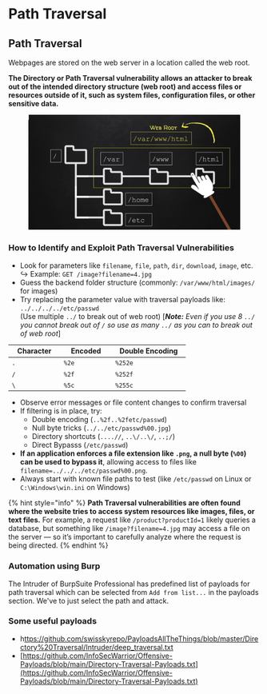 # Path Traversal

## Path Traversal&#x20;

Webpages are stored on the web server in a location called the web root.&#x20;

**The Directory or Path Traversal vulnerability allows an attacker to break out of the intended directory structure (web root) and access files or resources outside of it, such as system files, configuration files, or other sensitive data.**

<figure><img src="../../../.gitbook/assets/image (61).png" alt=""><figcaption></figcaption></figure>

### How to Identify and Exploit Path Traversal Vulnerabilities

* Look for parameters like `filename`, `file`, `path`, `dir`, `download`, `image`, etc.\
  ↪️ Example: `GET /image?filename=4.jpg`
* Guess the backend folder structure (commonly: `/var/www/html/images/` for images)
* Try replacing the parameter value with traversal payloads like:\
  `../../../../etc/passwd`\
  (Use multiple `../` to break out of web root) \[_**Note:** Even if you use 8 `../` you cannot break out of `/` so use as many `../` as you can to break out of web root_]

<table><thead><tr><th width="89.79998779296875">Character</th><th width="89.199951171875">Encoded</th><th width="133.60003662109375">Double Encoding</th></tr></thead><tbody><tr><td><code>.</code></td><td><code>%2e</code></td><td><code>%252e</code></td></tr><tr><td><code>/</code></td><td><code>%2f</code></td><td><code>%252f</code></td></tr><tr><td><code>\</code></td><td><code>%5c</code></td><td><code>%255c</code></td></tr></tbody></table>

* Observe error messages or file content changes to confirm traversal
* If filtering is in place, try:
  * Double encoding (`..%2f..%2fetc/passwd`)
  * Null byte tricks (`../../etc/passwd%00.jpg`)
  * Directory shortcuts (`....//`, `..\/..\/`, `..;/`)
  * Direct Bypasss (`/etc/passwd`)
* **If an application enforces a file extension like `.png`, a null byte (`%00`) can be used to bypass it**, allowing access to files like `filename=../../../etc/passwd%00.png`.
* Always start with known file paths to test (like `/etc/passwd` on Linux or `C:\Windows\win.ini` on Windows)

{% hint style="info" %}
**Path Traversal vulnerabilities are often found where the website tries to access system resources like images, files, or text files.** For example, a request like `/product?productId=1` likely queries a database, but something like `/image?filename=4.jpg` may access a file on the server — so it’s important to carefully analyze where the request is being directed.
{% endhint %}

### Automation using Burp

The Intruder of BurpSuite Professional has predefined list of payloads for path traversal which can be selected from `Add from list...` in the payloads section. We've to just select the path and attack.&#x20;

### Some useful payloads

* h[ttps://github.com/swisskyrepo/PayloadsAllTheThings/blob/master/Directory%20Traversal/Intruder/deep\_traversal.txt](https://github.com/swisskyrepo/PayloadsAllTheThings/blob/master/Directory%20Traversal/Intruder/deep_traversal.txt)
* [https://github.com/InfoSecWarrior/Offensive-Payloads/blob/main/Directory-Traversal-Payloads.txt](https://github.com/InfoSecWarrior/Offensive-Payloads/blob/main/Directory-Traversal-Payloads.txt)
